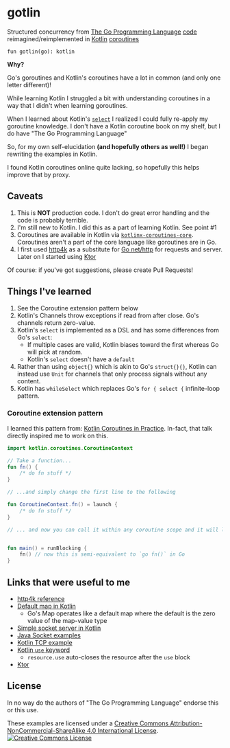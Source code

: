 # gotlin

Structured concurrency
from [The Go Programming Language](https://www.gopl.io/) [code](https://github.com/adonovan/gopl.io/)
reimagined/reimplemented
in [Kotlin](https://kotlinlang.org/) [coroutines](https://kotlinlang.org/docs/coroutines-overview.html)

`fun gotlin(go): kotlin`

**Why?**

Go's goroutines and Kotlin's coroutines have a lot in common (and only one letter different)!

While learning Kotlin I struggled a bit with understanding coroutines in a way that I didn't when learning goroutines.

When I learned about Kotlin's [`select`](https://kotlinlang.org/docs/select-expression.html) I realized I could fully
re-apply my goroutine knowledge. I don't have a Kotlin coroutine book on my shelf, but I do have "The Go Programming
Language"

So, for my own self-elucidation **(and hopefully others as well!)** I began rewriting the examples in Kotlin.

I found Kotlin coroutines online quite lacking, so hopefully this helps improve that by proxy.

## Caveats

1. This is **NOT** production code. I don't do great error handling and the code is probably terrible.
2. I'm still new to Kotlin. I did this as a part of learning Kotlin. See point #1
3. Coroutines are available in Kotlin
   via [`kotlinx-coroutines-core`](https://github.com/Kotlin/kotlinx.coroutines/blob/master/README.md#using-in-your-projects).
   Coroutines aren't a part of the core language like goroutines are in Go.
4. I first used [http4k](https://www.http4k.org/) as a substitute for [Go net/http](https://pkg.go.dev/net/http) for requests and server. Later on I started using [Ktor](https://ktor.io/)

Of course: if you've got suggestions, please create Pull Requests!

## Things I've learned

1. See the Coroutine extension pattern below
2. Kotlin's Channels throw exceptions if read from after close. Go's channels return zero-value.
3. Kotlin's `select` is implemented as a DSL and has some differences from Go's `select`:
    - If multiple cases are valid, Kotlin biases toward the first whereas Go will pick at random.
    - Kotlin's `select` doesn't have a `default`
4. Rather than using `object{}` which is akin to Go's `struct{}{}`, Kotlin can instead use `Unit` for channels that only process signals without any content.
5. Kotlin has `whileSelect` which replaces Go's `for { select {` infinite-loop pattern.

### Coroutine extension pattern

I learned this pattern from: [Kotlin Coroutines in Practice](https://www.youtube.com/watch?v=a3agLJQ6vt8). In-fact, that
talk directly inspired me to work on this.

```kotlin
import kotlin.coroutines.CoroutineContext

// Take a function...
fun fn() {
    /* do fn stuff */
}

// ...and simply change the first line to the following

fun CoroutineContext.fn() = launch {
    /* do fn stuff */
}

// ... and now you can call it within any coroutine scope and it will launch a coroutine


fun main() = runBlocking {
    fn() // now this is semi-equivalent to `go fn()` in Go
}
```

## Links that were useful to me

- [http4k reference](https://www.http4k.org/guide/reference/core/)
- [Default map in Kotlin](https://kotlinexpertise.com/default-map-in-kotlin/)
    - Go's Map operates like a default map where the default is the zero value of the map-value type
- [Simple socket server in Kotlin](https://gist.github.com/Silverbaq/a14fe6b3ec57703e8cc1a63b59605876)
- [Java Socket examples](https://www.codejava.net/java-se/networking/java-socket-client-examples-tcp-ip)
- [Kotlin TCP example](https://sylhare.github.io/2020/04/07/Kotlin-tcp-socket-example.html)
- [Kotlin `use` keyword](https://medium.com/@alekseijegorov/kotlin-use-keyword-31225f80b8c0)
    - `resource.use` auto-closes the resource after the `use` block
- [Ktor](https://ktor.io/)

## License

In no way do the authors of "The Go Programming Language" endorse this or this use.

These examples are licensed under a <a rel="license" href="http://creativecommons.org/licenses/by-nc-sa/4.0/">Creative
Commons Attribution-NonCommercial-ShareAlike 4.0 International License</a>.<br/>
<a rel="license" href="http://creativecommons.org/licenses/by-nc-sa/4.0/"><img alt="Creative Commons License" style="border-width:0" src="https://i.creativecommons.org/l/by-nc-sa/4.0/88x31.png"/></a>
